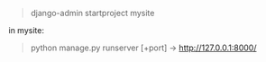 > django-admin startproject mysite

in mysite: 
> python manage.py runserver [+port]
-> http://127.0.0.1:8000/
